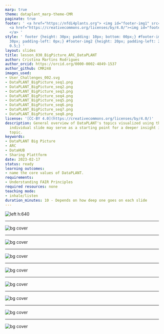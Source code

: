 ```yaml
---
marp: true
theme: dataplant_marp-theme-CMR
paginate: true
footer: ' <a href="https://nfdi4plants.org"> <img id="footer-img1" src="../../../img/_logos/DataPLANT/DataPLANT_logo_square_bg_transparent.svg"></a>
  <a href="https://creativecommons.org/licenses/by/4.0/"><img id="footer-img2" src="../../../img/_logos/CreativeCommons/by.svg">
  </a> '
style: ' footer {height: 30px; padding: 10px; bottom: 00px;} #footer-img1 {height:
  30px; padding-left: 0px;} #footer-img2 {height: 20px; padding-left: 20px; opacity:
  0.5;} '
layout: slides
title: lesson_030_BigPicture_ARC_DataPLANT
author: Cristina Martins Rodrigues
author_orcid: https://orcid.org/0000-0002-4849-1537
author_github: CMR248
images_used:
- User_Challenges_002.svg
- DataPLANT_BigPicture_seq1.png
- DataPLANT_BigPicture_seq2.png
- DataPLANT_BigPicture_seq3.png
- DataPLANT_BigPicture_seq4.png
- DataPLANT_BigPicture_seq5.png
- DataPLANT_BigPicture_seq6.png
- DataPLANT_BigPicture_seq7.png
- DataPLANT_BigPicture_seq8.png
license: '[CC-BY 4.0](https://creativecommons.org/licenses/by/4.0/)'
description: General overview of DataPLANT's topics visualized using the ARC. Each
  individual slide may serve as a starting point for a deeper insight into the respective
  topic.
keywords:
- DataPLANT Big Picture
- ARC
- DataHUB
- Sharing Plattform
date: 2023-02-17
status: ready
learning outcomes:
- name the core values of DataPLANT.
requirements:
- Understanding FAIR Principles
required resources: none
teaching mode:
- inhale/listen
duration_minutes: 10 - Depends on how deep one goes on each slide
---
```


![left h:640](../../../img/User_Challenges_002.svg)

<!-- Here you could address the general problems of the user. FAIRData_ActivationEnergy and FAIRData_ActivationEnergy_withDataPLANT would also be appropriate.-->


<!-- Source to slide(s) -->
<!-- ../../bricks/User_Challenges.md -->


---

![bg cover](../../../img/DataPLANT_BigPicture_seq1.png)

<!-- Here one could elaborate on the ARC structure as deeply as desired. In addition, Swate incl. ontology could be discussed here.-->

<!-- Source to slide(s) -->
<!-- ../../bricks/FAIR-using-ARC.md -->


---

![bg cover](../../../img/DataPLANT_BigPicture_seq2.png)

<!-- Source to slide(s) -->
<!-- ../../bricks/BigPicture_ARC_DataPLANT-1Storage-and-BackUp.md -->


---

![bg cover](../../../img/DataPLANT_BigPicture_seq3.png)

<!-- Source to slide(s) -->
<!-- ../../bricks/BigPicture_ARC_DataPLANT-2Versioning.md -->


---

![bg cover](../../../img/DataPLANT_BigPicture_seq4.png)

<!-- Source to slide(s) -->
<!-- ../../bricks/BigPicture_ARC_DataPLANT-3CollaborationAndAccessManagement.md -->


---

![bg cover](../../../img/DataPLANT_BigPicture_seq5.png)

<!-- Here one could address repositories in general, but also ROC, Galaxy or Invenio.-->


<!-- Source to slide(s) -->
<!-- ../../bricks/BigPicture_ARC_DataPLANT-4MultipleContribution.md -->


---

![bg cover](../../../img/DataPLANT_BigPicture_seq6.png)


<!-- Source to slide(s) -->
<!-- ../../bricks/BigPicture_ARC_DataPLANT-5ReferenceAndReuse.md -->


---

![bg cover](../../../img/DataPLANT_BigPicture_seq7.png)


<!-- Source to slide(s) -->
<!-- ../../bricks/BigPicture_ARC_DataPLANT-6Publish.md -->


---

![bg cover](../../../img/DataPLANT_BigPicture_seq8.png)

<!-- Source to slide(s) -->
<!-- ../../bricks/BigPicture_ARC_DataPLANT.md -->
